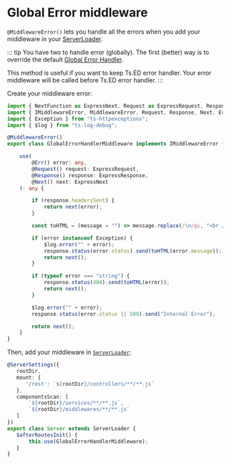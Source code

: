 # Global Error middleware

`@MiddlewareError()` lets you handle all the errors when you add your middleware in your [ServerLoader](/api/common/server/components/ServerLoader.md).

::: tip
You have two to handle error (globally). The first (better) way is to override the default [Global Error Handler](/docs/middlewares/override/global-error-handler.md).

This method is useful if you want to keep Ts.ED error handler. Your error middleware will be called before Ts.ED error handler.
:::

Create your middleware error:

```typescript
import { NextFunction as ExpressNext, Request as ExpressRequest, Response as ExpressResponse } from "express";
import { IMiddlewareError, MiddlewareError, Request, Response, Next, Err } from "@tsed/common";
import { Exception } from "ts-httpexceptions";
import { $log } from "ts-log-debug";

@MiddlewareError()
export class GlobalErrorHandlerMiddleware implements IMiddlewareError {

    use(
        @Err() error: any,
        @Request() request: ExpressRequest,
        @Response() response: ExpressResponse,
        @Next() next: ExpressNext
    ): any {

        if (response.headersSent) {
            return next(error);
        }

        const toHTML = (message = "") => message.replace(/\n/gi, "<br />");

        if (error instanceof Exception) {
            $log.error("" + error);
            response.status(error.status).send(toHTML(error.message));
            return next();
        }

        if (typeof error === "string") {
            response.status(404).send(toHTML(error));
            return next();
        }

        $log.error("" + error);
        response.status(error.status || 500).send("Internal Error");

        return next();
    }
}
```

Then, add your middleware in [`ServerLoader`](/api/common/server/components/ServerLoader.md):

```typescript
@ServerSettings({
   rootDir,
   mount: {
      '/rest': `${rootDir}/controllers/**/**.js`
   },
   componentsScan: [
       `${rootDir}/services/**/**.js`,
       `${rootDir}/middlewares/**/**.js`
   ]
})
export class Server extends ServerLoader {
   $afterRoutesInit() {
       this.use(GlobalErrorHandlerMiddleware);
   }
}       
```

